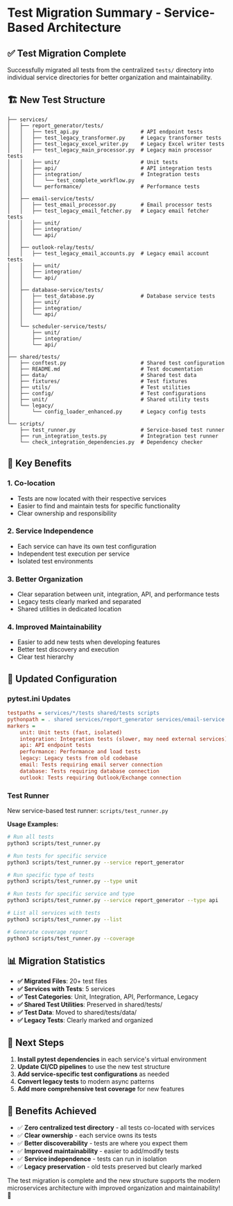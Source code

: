 # Test Migration Summary - Service-Based Architecture

## ✅ **Test Migration Complete**

Successfully migrated all tests from the centralized `tests/` directory into individual service directories for better organization and maintainability.

## 🏗️ **New Test Structure**

```
├── services/
│   ├── report_generator/tests/
│   │   ├── test_api.py                    # API endpoint tests
│   │   ├── test_legacy_transformer.py     # Legacy transformer tests
│   │   ├── test_legacy_excel_writer.py    # Legacy Excel writer tests
│   │   ├── test_legacy_main_processor.py  # Legacy main processor tests
│   │   ├── unit/                          # Unit tests
│   │   ├── api/                           # API integration tests
│   │   ├── integration/                   # Integration tests
│   │   │   └── test_complete_workflow.py
│   │   └── performance/                   # Performance tests
│   │
│   ├── email-service/tests/
│   │   ├── test_email_processor.py        # Email processor tests
│   │   ├── test_legacy_email_fetcher.py   # Legacy email fetcher tests
│   │   ├── unit/
│   │   ├── integration/
│   │   └── api/
│   │
│   ├── outlook-relay/tests/
│   │   ├── test_legacy_email_accounts.py  # Legacy email account tests
│   │   ├── unit/
│   │   ├── integration/
│   │   └── api/
│   │
│   ├── database-service/tests/
│   │   ├── test_database.py               # Database service tests
│   │   ├── unit/
│   │   ├── integration/
│   │   └── api/
│   │
│   └── scheduler-service/tests/
│       ├── unit/
│       ├── integration/
│       └── api/
│
├── shared/tests/
│   ├── conftest.py                        # Shared test configuration
│   ├── README.md                          # Test documentation
│   ├── data/                              # Shared test data
│   ├── fixtures/                          # Test fixtures
│   ├── utils/                             # Test utilities
│   ├── config/                            # Test configurations
│   ├── unit/                              # Shared utility tests
│   └── legacy/
│       └── config_loader_enhanced.py      # Legacy config tests
│
└── scripts/
    ├── test_runner.py                     # Service-based test runner
    ├── run_integration_tests.py           # Integration test runner
    └── check_integration_dependencies.py  # Dependency checker
```

## 🎯 **Key Benefits**

### **1. Co-location**
- Tests are now located with their respective services
- Easier to find and maintain tests for specific functionality
- Clear ownership and responsibility

### **2. Service Independence**
- Each service can have its own test configuration
- Independent test execution per service
- Isolated test environments

### **3. Better Organization**
- Clear separation between unit, integration, API, and performance tests
- Legacy tests clearly marked and separated
- Shared utilities in dedicated location

### **4. Improved Maintainability**
- Easier to add new tests when developing features
- Better test discovery and execution
- Clear test hierarchy

## 🔧 **Updated Configuration**

### **pytest.ini Updates**
```ini
testpaths = services/*/tests shared/tests scripts
pythonpath = . shared services/report_generator services/email-service services/outlook-relay
markers =
    unit: Unit tests (fast, isolated)
    integration: Integration tests (slower, may need external services)
    api: API endpoint tests
    performance: Performance and load tests
    legacy: Legacy tests from old codebase
    email: Tests requiring email server connection
    database: Tests requiring database connection
    outlook: Tests requiring Outlook/Exchange connection
```

### **Test Runner**
New service-based test runner: `scripts/test_runner.py`

**Usage Examples:**
```bash
# Run all tests
python3 scripts/test_runner.py

# Run tests for specific service
python3 scripts/test_runner.py --service report_generator

# Run specific type of tests
python3 scripts/test_runner.py --type unit

# Run tests for specific service and type
python3 scripts/test_runner.py --service report_generator --type api

# List all services with tests
python3 scripts/test_runner.py --list

# Generate coverage report
python3 scripts/test_runner.py --coverage
```

## 📊 **Migration Statistics**

- **✅ Migrated Files**: 20+ test files
- **✅ Services with Tests**: 5 services
- **✅ Test Categories**: Unit, Integration, API, Performance, Legacy
- **✅ Shared Test Utilities**: Preserved in shared/tests/
- **✅ Test Data**: Moved to shared/tests/data/
- **✅ Legacy Tests**: Clearly marked and organized

## 🚀 **Next Steps**

1. **Install pytest dependencies** in each service's virtual environment
2. **Update CI/CD pipelines** to use the new test structure
3. **Add service-specific test configurations** as needed
4. **Convert legacy tests** to modern async patterns
5. **Add more comprehensive test coverage** for new features

## 🎯 **Benefits Achieved**

- ✅ **Zero centralized test directory** - all tests co-located with services
- ✅ **Clear ownership** - each service owns its tests
- ✅ **Better discoverability** - tests are where you expect them
- ✅ **Improved maintainability** - easier to add/modify tests
- ✅ **Service independence** - tests can run in isolation
- ✅ **Legacy preservation** - old tests preserved but clearly marked

The test migration is complete and the new structure supports the modern microservices architecture with improved organization and maintainability! 🎉
